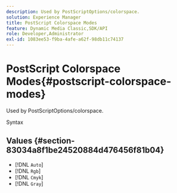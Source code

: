 ```yaml
---
description: Used by PostScriptOptions/colorspace.
solution: Experience Manager
title: PostScript Colorspace Modes
feature: Dynamic Media Classic,SDK/API
role: Developer,Administrator
exl-id: 1083ee53-f9ba-4afe-a62f-98db11c74137
---
```

# PostScript Colorspace Modes{#postscript-colorspace-modes}

Used by PostScriptOptions/colorspace.

 Syntax 

## Values {#section-83034a8f1be24520884d476456f81b04}

* [!DNL `Auto`] 
* [!DNL `Rgb`] 
* [!DNL `Cmyk`] 
* [!DNL `Gray`]
